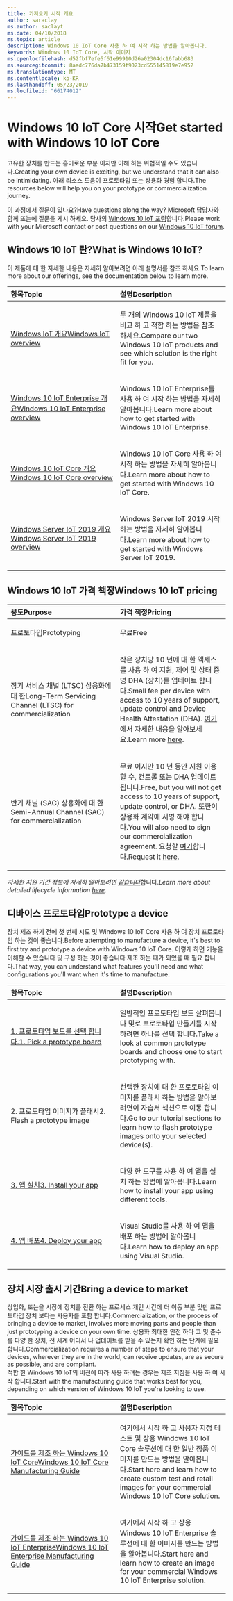 ```yaml
---
title: 가져오기 시작 개요
author: saraclay
ms.author: saclayt
ms.date: 04/10/2018
ms.topic: article
description: Windows 10 IoT Core 사용 하 여 시작 하는 방법을 알아봅니다.
keywords: Windows 10 IoT Core, 시작 이미지
ms.openlocfilehash: d52fbf7efe5f61e99910d26a02304dc16fabb683
ms.sourcegitcommit: 8aadc776da7b473159f9023cd555145819e7e952
ms.translationtype: MT
ms.contentlocale: ko-KR
ms.lasthandoff: 05/23/2019
ms.locfileid: "66174012"
---
```

# <a name="get-started-with-windows-10-iot-core"></a><span data-ttu-id="f899f-104">Windows 10 IoT Core 시작</span><span class="sxs-lookup"><span data-stu-id="f899f-104">Get started with Windows 10 IoT Core</span></span>

<span data-ttu-id="f899f-105">고유한 장치를 만드는 흥미로운 부분 이지만 이해 하는 위협적일 수도 있습니다.</span><span class="sxs-lookup"><span data-stu-id="f899f-105">Creating your own device is exciting, but we understand that it can also be intimidating.</span></span> <span data-ttu-id="f899f-106">아래 리소스 도움이 프로토타입 또는 상용화 경험 합니다.</span><span class="sxs-lookup"><span data-stu-id="f899f-106">The resources below will help you on your prototype or commercialization journey.</span></span> 

<span data-ttu-id="f899f-107">이 과정에서 질문이 있나요?</span><span class="sxs-lookup"><span data-stu-id="f899f-107">Have questions along the way?</span></span> <span data-ttu-id="f899f-108">Microsoft 담당자와 함께 또는에 질문을 게시 하세요. 당사의 [Windows 10 IoT 포럼](https://social.msdn.microsoft.com/forums/en-US/home?forum=WindowsIoT)합니다.</span><span class="sxs-lookup"><span data-stu-id="f899f-108">Please work with your Microsoft contact or post questions on our [Windows 10 IoT forum](https://social.msdn.microsoft.com/forums/en-US/home?forum=WindowsIoT).</span></span>

## <a name="what-is-windows-10-iot"></a><span data-ttu-id="f899f-109">Windows 10 IoT 란?</span><span class="sxs-lookup"><span data-stu-id="f899f-109">What is Windows 10 IoT?</span></span>

<span data-ttu-id="f899f-110">이 제품에 대 한 자세한 내용은 자세히 알아보려면 아래 설명서를 참조 하세요.</span><span class="sxs-lookup"><span data-stu-id="f899f-110">To learn more about our offerings, see the documentation below to learn more.</span></span> 

<table>
<colgroup>
<col width="50%" />
<col width="50%" />
</colgroup>
<thead>
<tr class="header">
<th align="left"><span data-ttu-id="f899f-111">항목</span><span class="sxs-lookup"><span data-stu-id="f899f-111">Topic</span></span></th>
<th align="left"><span data-ttu-id="f899f-112">설명</span><span class="sxs-lookup"><span data-stu-id="f899f-112">Description</span></span></th>
</tr>
</thead>
<tbody>

<tr class="odd">
<td align="left"><p><span data-ttu-id="f899f-113"><a href="windows-iot.md" data-raw-source="[Windows IoT Overview](windows-iot.md)">Windows IoT 개요</a></span><span class="sxs-lookup"><span data-stu-id="f899f-113"><a href="windows-iot.md" data-raw-source="[Windows IoT Overview](windows-iot.md)">Windows IoT overview</a></span></span></p></td>
<td align="left"><p><span data-ttu-id="f899f-114">두 개의 Windows 10 IoT 제품을 비교 하 고 적합 하는 방법은 참조 하세요.</span><span class="sxs-lookup"><span data-stu-id="f899f-114">Compare our two Windows 10 IoT products and see which solution is the right fit for you.</span></span></p></td>
</tr>

<tr class="odd">
<td align="left"><p><span data-ttu-id="f899f-115"><a href="windows-iot-enterprise.md" data-raw-source="[Windows 10 IoT Enterprise Overview](windows-iot-enterprise.md)">Windows 10 IoT Enterprise 개요</a></span><span class="sxs-lookup"><span data-stu-id="f899f-115"><a href="windows-iot-enterprise.md" data-raw-source="[Windows 10 IoT Enterprise Overview](windows-iot-enterprise.md)">Windows 10 IoT Enterprise overview</a></span></span></p></td>
<td align="left"><p><span data-ttu-id="f899f-116">Windows 10 IoT Enterprise를 사용 하 여 시작 하는 방법을 자세히 알아봅니다.</span><span class="sxs-lookup"><span data-stu-id="f899f-116">Learn more about how to get started with Windows 10 IoT Enterprise.</span></span></p></td>
</tr>

<tr class="odd">
<td align="left"><p><span data-ttu-id="f899f-117"><a href="windows-iot-core.md" data-raw-source="[Windows 10 IoT Core Overview](windows-iot-core.md)">Windows 10 IoT Core 개요</a></span><span class="sxs-lookup"><span data-stu-id="f899f-117"><a href="windows-iot-core.md" data-raw-source="[Windows 10 IoT Core Overview](windows-iot-core.md)">Windows 10 IoT Core overview</a></span></span></p></td>
<td align="left"><p><span data-ttu-id="f899f-118">Windows 10 IoT Core 사용 하 여 시작 하는 방법을 자세히 알아봅니다.</span><span class="sxs-lookup"><span data-stu-id="f899f-118">Learn more about how to get started with Windows 10 IoT Core.</span></span></p></td>
</tr>

<tr class="odd">
<td align="left"><p><span data-ttu-id="f899f-119"><a href="windows-iot-core.md" data-raw-source="[Windows 10 IoT Core Overview](windows-server.md)">Windows Server IoT 2019 개요</a></span><span class="sxs-lookup"><span data-stu-id="f899f-119"><a href="windows-iot-core.md" data-raw-source="[Windows 10 IoT Core Overview](windows-server.md)">Windows Server IoT 2019 overview</a></span></span></p></td>
<td align="left"><p><span data-ttu-id="f899f-120">Windows Server IoT 2019 시작 하는 방법을 자세히 알아봅니다.</span><span class="sxs-lookup"><span data-stu-id="f899f-120">Learn more about how to get started with Windows Server IoT 2019.</span></span></p></td>
</tr>

</tbody>
</table>

## <a name="windows-10-iot-pricing"></a><span data-ttu-id="f899f-121">Windows 10 IoT 가격 책정</span><span class="sxs-lookup"><span data-stu-id="f899f-121">Windows 10 IoT pricing</span></span>

<table>
<colgroup>
<col width="50%" />
<col width="50%" />
</colgroup>
<thead>
<tr class="header">
<th align="left"><span data-ttu-id="f899f-122">용도</span><span class="sxs-lookup"><span data-stu-id="f899f-122">Purpose</span></span></th>
<th align="left"><span data-ttu-id="f899f-123">가격 책정</span><span class="sxs-lookup"><span data-stu-id="f899f-123">Pricing</span></span></th>
</tr>
</thead>
<tbody>

<tr class="odd">
<td align="left"><p><span data-ttu-id="f899f-124">프로토타입</span><span class="sxs-lookup"><span data-stu-id="f899f-124">Prototyping</span></span></p></td>
<td align="left"><p><span data-ttu-id="f899f-125">무료</span><span class="sxs-lookup"><span data-stu-id="f899f-125">Free</span></span></p></td>
</tr>

<tr class="odd">
<td align="left"><p><span data-ttu-id="f899f-126">장기 서비스 채널 (LTSC) 상용화에 대 한</span><span class="sxs-lookup"><span data-stu-id="f899f-126">Long-Term Servicing Channel (LTSC) for commercialization</span></span></p></td>
<td align="left"><p><span data-ttu-id="f899f-127">작은 장치당 10 년에 대 한 액세스를 사용 하 여 지원, 제어 및 상태 증명 DHA (장치)를 업데이트 합니다.</span><span class="sxs-lookup"><span data-stu-id="f899f-127">Small fee per device with access to 10 years of support, update control and Device Health Attestation (DHA).</span></span> <span data-ttu-id="f899f-128"><a href="https://docs.microsoft.com/windows-hardware/manufacture/iot/iotcoreservicesoverview" data-raw-source="[here](https://docs.microsoft.com/windows-hardware/manufacture/iot/iotcoreservicesoverview)">여기</a>에서 자세한 내용을 알아보세요.</span><span class="sxs-lookup"><span data-stu-id="f899f-128">Learn more <a href="https://docs.microsoft.com/windows-hardware/manufacture/iot/iotcoreservicesoverview" data-raw-source="[here](https://docs.microsoft.com/windows-hardware/manufacture/iot/iotcoreservicesoverview)">here</a>.</span></span></p></td>
</tr>

<tr class="odd">
<td align="left"><p><span data-ttu-id="f899f-129">반기 채널 (SAC) 상용화에 대 한</span><span class="sxs-lookup"><span data-stu-id="f899f-129">Semi-Annual Channel (SAC) for commercialization</span></span></p></td>
<td align="left"><p><span data-ttu-id="f899f-130">무료 이지만 10 년 동안 지원 이용할 수, 컨트롤 또는 DHA 업데이트 됩니다.</span><span class="sxs-lookup"><span data-stu-id="f899f-130">Free, but you will not get access to 10 years of support, update control, or DHA.</span></span> <span data-ttu-id="f899f-131">또한이 상용화 계약에 서명 해야 합니다.</span><span class="sxs-lookup"><span data-stu-id="f899f-131">You will also need to sign our commercialization agreement.</span></span> <span data-ttu-id="f899f-132">요청할 <a href="https://www.aka.ms/SAC-agreement">여기</a>합니다.</span><span class="sxs-lookup"><span data-stu-id="f899f-132">Request it <a href="https://www.aka.ms/SAC-agreement">here</a>.</span></span></p></td>
</tr>

</tbody>
</table>

<span data-ttu-id="f899f-133"><i>자세한 지원 기간 정보에 자세히 알아보려면 [같습니다](https://support.microsoft.com/en-us/lifecycle/search?alpha=IoT%20Core)</i>합니다.</span><span class="sxs-lookup"><span data-stu-id="f899f-133"><i>Learn more about detailed lifecycle information [here](https://support.microsoft.com/en-us/lifecycle/search?alpha=IoT%20Core)</i>.</span></span>

## <a name="prototype-a-device"></a><span data-ttu-id="f899f-134">디바이스 프로토타입</span><span class="sxs-lookup"><span data-stu-id="f899f-134">Prototype a device</span></span>

<span data-ttu-id="f899f-135">장치 제조 하기 전에 첫 번째 시도 및 Windows 10 IoT Core 사용 하 여 장치 프로토타입 하는 것이 좋습니다.</span><span class="sxs-lookup"><span data-stu-id="f899f-135">Before attempting to manufacture a device, it's best to first try and prototype a device with Windows 10 IoT Core.</span></span> <span data-ttu-id="f899f-136">이렇게 하면 기능을 이해할 수 있습니다 및 구성 하는 것이 좋습니다 제조 하는 때가 되었을 때 필요 합니다.</span><span class="sxs-lookup"><span data-stu-id="f899f-136">That way, you can understand what features you'll need and what configurations you'll want when it's time to manufacture.</span></span>

<table>
<colgroup>
<col width="50%" />
<col width="50%" />
</colgroup>
<thead>
<tr class="header">
<th align="left"><span data-ttu-id="f899f-137">항목</span><span class="sxs-lookup"><span data-stu-id="f899f-137">Topic</span></span></th>
<th align="left"><span data-ttu-id="f899f-138">설명</span><span class="sxs-lookup"><span data-stu-id="f899f-138">Description</span></span></th>
</tr>
</thead>
<tbody>

<tr class="odd">
<td align="left"><p><span data-ttu-id="f899f-139"><a href="https://docs.microsoft.com/en-us/windows/iot-core/tutorials/quickstarter/PrototypeBoards"
>1. 프로토타입 보드를 선택 합니다.</a></span><span class="sxs-lookup"><span data-stu-id="f899f-139"><a href="https://docs.microsoft.com/en-us/windows/iot-core/tutorials/quickstarter/PrototypeBoards"
>1. Pick a prototype board</a></span></span></p></td>
<td align="left"><p><span data-ttu-id="f899f-140">일반적인 프로토타입 보드 살펴봅니다 및로 프로토타입 만들기를 시작 하려면 하나를 선택 합니다.</span><span class="sxs-lookup"><span data-stu-id="f899f-140">Take a look at common prototype boards and choose one to start prototyping with.</span></span></p></td>
</tr>

<tr class="odd">
<td align="left"><p><span data-ttu-id="f899f-141">2. 프로토타입 이미지가 플래시</span><span class="sxs-lookup"><span data-stu-id="f899f-141">2. Flash a prototype image</span></span></p></td>
<td align="left"><p><span data-ttu-id="f899f-142">선택한 장치에 대 한 프로토타입 이미지를 플래시 하는 방법을 알아보려면이 자습서 섹션으로 이동 합니다.</span><span class="sxs-lookup"><span data-stu-id="f899f-142">Go to our tutorial sections to learn how to flash prototype images onto your selected device(s).</span></span> </p></td>
</tr>

<tr class="odd">
<td align="left"><p><span data-ttu-id="f899f-143"><a href="https://docs.microsoft.com/en-us/windows/iot-core/develop-your-app/appinstaller">3. 앱 설치</a></span><span class="sxs-lookup"><span data-stu-id="f899f-143"><a href="https://docs.microsoft.com/en-us/windows/iot-core/develop-your-app/appinstaller">3. Install your app</a></span></span></p></td>
<td align="left"><p><span data-ttu-id="f899f-144">다양 한 도구를 사용 하 여 앱을 설치 하는 방법에 알아봅니다.</span><span class="sxs-lookup"><span data-stu-id="f899f-144">Learn how to install your app using different tools.</span></span></p></td>
</tr>

<tr class="odd">
<td align="left"><p><span data-ttu-id="f899f-145"><a href="https://docs.microsoft.com/en-us/windows/iot-core/develop-your-app/appdeployment">4. 앱 배포</a></span><span class="sxs-lookup"><span data-stu-id="f899f-145"><a href="https://docs.microsoft.com/en-us/windows/iot-core/develop-your-app/appdeployment">4. Deploy your app</a></span></span></p></td>
<td align="left"><p><span data-ttu-id="f899f-146">Visual Studio를 사용 하 여 앱을 배포 하는 방법에 알아봅니다.</span><span class="sxs-lookup"><span data-stu-id="f899f-146">Learn how to deploy an app using Visual Studio.</span></span></p></td>
</tr>

</tbody>
</table>

## <a name="bring-a-device-to-market"></a><span data-ttu-id="f899f-147">장치 시장 출시 기간</span><span class="sxs-lookup"><span data-stu-id="f899f-147">Bring a device to market</span></span>

<span data-ttu-id="f899f-148">상업화, 또는을 시장에 장치를 전환 하는 프로세스 개인 시간에 더 이동 부분 및만 프로토타입 장치 보다는 사용자를 포함 합니다.</span><span class="sxs-lookup"><span data-stu-id="f899f-148">Commercialization, or the process of bringing a device to market, involves more moving parts and people than just prototyping a device on your own time.</span></span> <span data-ttu-id="f899f-149">상용화 최대한 안전 하다 고 및 준수를 다양 한 장치, 전 세계 어디서 나 업데이트를 받을 수 있는지 확인 하는 단계에 필요 합니다.</span><span class="sxs-lookup"><span data-stu-id="f899f-149">Commercialization requires a number of steps to ensure that your devices, wherever they are in the world, can receive updates, are as secure as possible, and are compliant.</span></span> 
<br>
<span data-ttu-id="f899f-150">적합 한 Windows 10 IoT의 버전에 따라 사용 하려는 경우는 제조 지침을 사용 하 여 시작 합니다.</span><span class="sxs-lookup"><span data-stu-id="f899f-150">Start with the manufacturing guide that works best for you, depending on which version of Windows 10 IoT you're looking to use.</span></span>

<table>
<colgroup>
<col width="50%" />
<col width="50%" />
</colgroup>
<thead>
<tr class="header">
<th align="left"><span data-ttu-id="f899f-151">항목</span><span class="sxs-lookup"><span data-stu-id="f899f-151">Topic</span></span></th>
<th align="left"><span data-ttu-id="f899f-152">설명</span><span class="sxs-lookup"><span data-stu-id="f899f-152">Description</span></span></th>
</tr>
</thead>
<tbody>

<tr class="odd">
<td align="left"><p><span data-ttu-id="f899f-153"><a href="https://docs.microsoft.com/en-us/windows-hardware/manufacture/iot/iot-core-manufacturing-guide"
>가이드를 제조 하는 Windows 10 IoT Core</a></span><span class="sxs-lookup"><span data-stu-id="f899f-153"><a href="https://docs.microsoft.com/en-us/windows-hardware/manufacture/iot/iot-core-manufacturing-guide"
>Windows 10 IoT Core Manufacturing Guide</a></span></span></p></td>
<td align="left"><p><span data-ttu-id="f899f-154">여기에서 시작 하 고 사용자 지정 테스트 및 상용 Windows 10 IoT Core 솔루션에 대 한 일반 정품 이미지를 만드는 방법을 알아봅니다.</span><span class="sxs-lookup"><span data-stu-id="f899f-154">Start here and learn how to create custom test and retail images for your commercial Windows 10 IoT Core solution.</span></span></p></td>
</tr>

<tr class="odd">
<td align="left"><p><span data-ttu-id="f899f-155"><a href="https://docs.microsoft.com/en-us/windows-hardware/manufacture/desktop/iot-ent-overview">가이드를 제조 하는 Windows 10 IoT Enterprise</a></span><span class="sxs-lookup"><span data-stu-id="f899f-155"><a href="https://docs.microsoft.com/en-us/windows-hardware/manufacture/desktop/iot-ent-overview">Windows 10 IoT Enterprise Manufacturing Guide</a></span></span></p></td>
<td align="left"><p><span data-ttu-id="f899f-156">여기에서 시작 하 고 상용 Windows 10 IoT Enterprise 솔루션에 대 한 이미지를 만드는 방법을 알아봅니다.</span><span class="sxs-lookup"><span data-stu-id="f899f-156">Start here and learn how to create an image for your commercial Windows 10 IoT Enterprise solution.</span></span></p></td>
</tr>

</tbody>
</table>

